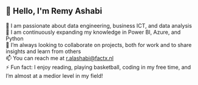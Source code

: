 ## 👋 Hello, I'm Remy Ashabi
👀 I am passionate about data engineering, business ICT, and data analysis  
🌱 I am continuously expanding my knowledge in Power BI, Azure, and Python  
💞️ I’m always looking to collaborate on projects, both for work and to share insights and learn from others  
📫 You can reach me at r.alashabi@factx.nl  
⚡ Fun fact: I enjoy reading, playing basketball, coding in my free time, and I’m almost at a medior level in my field!


<!--
**R-Ashabi/R-ashabi** is a ✨ _special_ ✨ repository because its `README.md` (this file) appears on your GitHub profile.

Here are some ideas to get you started:

- 🔭 I’m currently working on ...
- 🌱 I’m currently learning ...
- 👯 I’m looking to collaborate on ...
- 🤔 I’m looking for help with ...
- 💬 Ask me about ...
- 📫 How to reach me: ...
- 😄 Pronouns: ...
- ⚡ Fun fact: ...
-->
